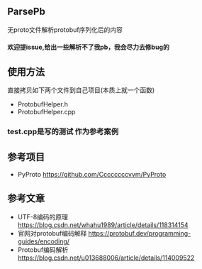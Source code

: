## ParsePb
无proto文件解析protobuf序列化后的内容

#### 欢迎提issue,给出一些解析不了我pb，我会尽力去修bug的
## 使用方法
直接拷贝如下两个文件到自己项目(本质上就一个函数)
- ProtobufHelper.h
- ProtobufHelper.cpp
### test.cpp是写的测试 作为参考案例

## 参考项目
- PyProto https://github.com/Ccccccccvvm/PyProto

## 参考文章
- UTF-8编码的原理 https://blog.csdn.net/whahu1989/article/details/118314154
- 官网对protobuf编码解释 https://protobuf.dev/programming-guides/encoding/
- Protobuf编码解析 https://blog.csdn.net/u013688006/article/details/114009522